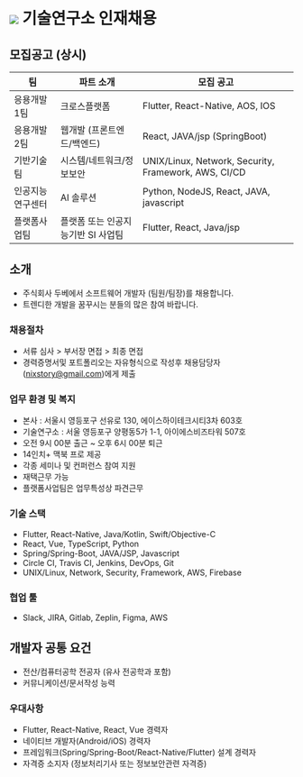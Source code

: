# <img src="https://user-images.githubusercontent.com/38146144/74117217-49c86b00-4bfa-11ea-8989-d4bfc7d00215.png"></img> 기술연구소 인재채용

## 모집공고 (상시)
<p>

| 팀          | 파트 소개                                  | 모집 공고                                               |
| ----------- | --------------------------------------- | ----------------------------------------------------- |
| 응용개발 1팀   | 크로스플랫폼                            | Flutter, React-Native, AOS, IOS     |
| 응용개발 2팀   | 웹개발 (프론트엔드/백엔드)                 | React, JAVA/jsp (SpringBoot) |
| 기반기술팀     | 시스템/네트워크/정보보안                   | UNIX/Linux, Network, Security, Framework, AWS, CI/CD |
| 인공지능연구센터 | AI 솔루션                             | Python, NodeJS, React, JAVA, javascript |
| 플랫폼사업팀 | 플랫폼 또는 인공지능기반 SI 사업팀              | Flutter, React, Java/jsp |
</p> 

## 소개
* 주식회사 두베에서 소프트웨어 개발자 (팀원/팀장)를 채용합니다. 
* 트렌디한 개발을 꿈꾸시는 분들의 많은 참여 바랍니다.

### 채용절차
* 서류 심사 > 부서장 면접 > 최종 면접
* 경력증명서및 포트폴리오는 자유형식으로 작성후 채용담당자(nixstory@gmail.com)에게 제출

### 업무 환경 및 복지
* 본사 : 서울시 영등포구 선유로 130, 에이스하이테크시티3차 603호
* 기술연구소 : 서울 영등포구 양평동5가 1-1, 아이에스비즈타워 507호
* 오전 9시 00분 출근 ~ 오후 6시 00분 퇴근
* 14인치+ 맥북 프로 제공
* 각종 세미나 및 컨퍼런스 참여 지원
* 재택근무 가능 
* 플랫폼사업팀은 업무특성상 파견근무

### 기술 스택
* Flutter, React-Native, Java/Kotlin, Swift/Objective-C
* React, Vue, TypeScript, Python
* Spring/Spring-Boot, JAVA/JSP, Javascript
* Circle CI, Travis CI, Jenkins, DevOps, Git
* UNIX/Linux, Network, Security, Framework, AWS, Firebase

### 협업 툴
* Slack, JIRA, Gitlab, Zeplin, Figma, AWS

## 개발자 공통 요건
* 전산/컴퓨터공학 전공자 (유사 전공학과 포함)
* 커뮤니케이션/문서작성 능력

### 우대사항
* Flutter, React-Native, React, Vue 경력자 
* 네이티브 개발자(Android/iOS) 경력자
* 프레임워크(Spring/Spring-Boot/React-Native/Flutter) 설계 경력자
* 자격증 소지자 (정보처리기사 또는 정보보안관련 자격증)
